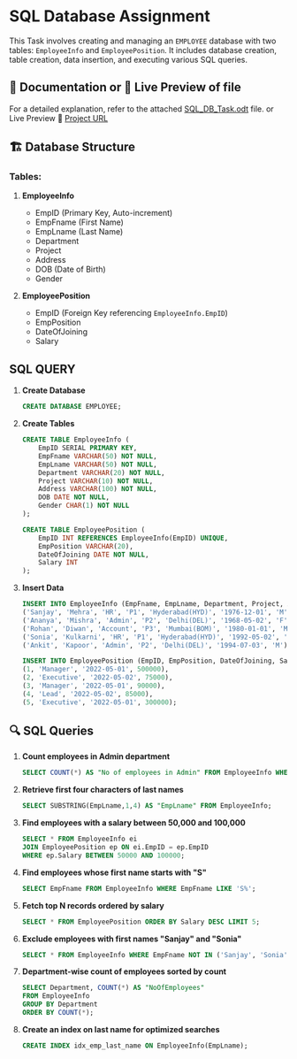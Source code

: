 # SQL Database Assignment

This Task involves creating and managing an `EMPLOYEE` database with two tables: `EmployeeInfo` and `EmployeePosition`. It includes database creation, table creation, data insertion, and executing various SQL queries.

## 📄 Documentation or 📌 Live Preview of file
For a detailed explanation, refer to the attached [SQL_DB_Task.odt](SQL_DB_Task.odt) file. 
or Live Preview 
🔗 [Project URL](https://dhruvsimform.github.io/sql-db-assignment/)
 


## 🏗 Database Structure
### Tables:
1. **EmployeeInfo**
   - EmpID (Primary Key, Auto-increment)
   - EmpFname (First Name)
   - EmpLname (Last Name)
   - Department
   - Project
   - Address
   - DOB (Date of Birth)
   - Gender

2. **EmployeePosition**
   - EmpID (Foreign Key referencing `EmployeeInfo.EmpID`)
   - EmpPosition
   - DateOfJoining
   - Salary

## SQL QUERY
1. **Create Database**
   ```sql
   CREATE DATABASE EMPLOYEE;
   ```
2. **Create Tables**
   ```sql
   CREATE TABLE EmployeeInfo (
       EmpID SERIAL PRIMARY KEY,
       EmpFname VARCHAR(50) NOT NULL,
       EmpLname VARCHAR(50) NOT NULL,
       Department VARCHAR(20) NOT NULL,
       Project VARCHAR(10) NOT NULL,
       Address VARCHAR(100) NOT NULL,
       DOB DATE NOT NULL,
       Gender CHAR(1) NOT NULL
   );

   CREATE TABLE EmployeePosition (
       EmpID INT REFERENCES EmployeeInfo(EmpID) UNIQUE,
       EmpPosition VARCHAR(20),
       DateOfJoining DATE NOT NULL,
       Salary INT
   );
   ```
3. **Insert Data**
   ```sql
   INSERT INTO EmployeeInfo (EmpFname, EmpLname, Department, Project, Address, DOB, Gender) VALUES
   ('Sanjay', 'Mehra', 'HR', 'P1', 'Hyderabad(HYD)', '1976-12-01', 'M'),
   ('Ananya', 'Mishra', 'Admin', 'P2', 'Delhi(DEL)', '1968-05-02', 'F'),
   ('Rohan', 'Diwan', 'Account', 'P3', 'Mumbai(BOM)', '1980-01-01', 'M'),
   ('Sonia', 'Kulkarni', 'HR', 'P1', 'Hyderabad(HYD)', '1992-05-02', 'F'),
   ('Ankit', 'Kapoor', 'Admin', 'P2', 'Delhi(DEL)', '1994-07-03', 'M');

   INSERT INTO EmployeePosition (EmpID, EmpPosition, DateOfJoining, Salary) VALUES
   (1, 'Manager', '2022-05-01', 500000),
   (2, 'Executive', '2022-05-02', 75000),
   (3, 'Manager', '2022-05-01', 90000),
   (4, 'Lead', '2022-05-02', 85000),
   (5, 'Executive', '2022-05-01', 300000);
   ```

## 🔍 SQL Queries
1. **Count employees in Admin department**
   ```sql
   SELECT COUNT(*) AS "No of employees in Admin" FROM EmployeeInfo WHERE Department='Admin';
   ```
2. **Retrieve first four characters of last names**
   ```sql
   SELECT SUBSTRING(EmpLname,1,4) AS "EmpLname" FROM EmployeeInfo;
   ```
3. **Find employees with a salary between 50,000 and 100,000**
   ```sql
   SELECT * FROM EmployeeInfo ei 
   JOIN EmployeePosition ep ON ei.EmpID = ep.EmpID 
   WHERE ep.Salary BETWEEN 50000 AND 100000;
   ```
4. **Find employees whose first name starts with "S"**
   ```sql
   SELECT EmpFname FROM EmployeeInfo WHERE EmpFname LIKE 'S%';
   ```
5. **Fetch top N records ordered by salary**
   ```sql
   SELECT * FROM EmployeePosition ORDER BY Salary DESC LIMIT 5;
   ```
6. **Exclude employees with first names "Sanjay" and "Sonia"**
   ```sql
   SELECT * FROM EmployeeInfo WHERE EmpFname NOT IN ('Sanjay', 'Sonia');
   ```
7. **Department-wise count of employees sorted by count**
   ```sql
   SELECT Department, COUNT(*) AS "NoOfEmployees" 
   FROM EmployeeInfo 
   GROUP BY Department 
   ORDER BY COUNT(*);
   ```
8. **Create an index on last name for optimized searches**
   ```sql
   CREATE INDEX idx_emp_last_name ON EmployeeInfo(EmpLname);
   ```




